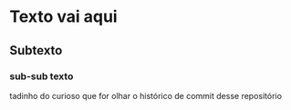 # Texto vai aqui
## Subtexto
### sub-sub texto
tadinho do curioso que for olhar o histórico de commit desse repositório